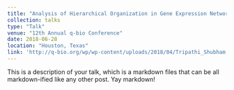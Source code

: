 ```yaml
---
title: "Analysis of Hierarchical Organization in Gene Expression Networks Reveals Underlying Principles of Collective Tumor Cell Dissemination and Metastatic Aggressiveness of Inflammatory Breast Cancer (Poster)"
collection: talks
type: "Talk"
venue: "12th Annual q-bio Conference"
date: 2018-06-28
location: "Houston, Texas"
link: 'http://q-bio.org/wp/wp-content/uploads/2018/04/Tripathi_Shubham.pdf'
---
```


This is a description of your talk, which is a markdown files that can be all markdown-ified like any other post. Yay markdown!
